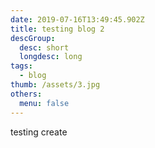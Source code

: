 ```yaml
---
date: 2019-07-16T13:49:45.902Z
title: testing blog 2
descGroup:
  desc: short
  longdesc: long
tags:
  - blog
thumb: /assets/3.jpg
others:
  menu: false
---
```

testing create
